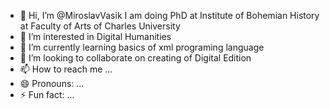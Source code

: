 - 👋 Hi, I’m @MiroslavVasik
  I am doing PhD at Institute of Bohemian History at Faculty of Arts of Charles University
- 👀 I’m interested in Digital Humanities
- 🌱 I’m currently learning basics of xml programing language
- 💞️ I’m looking to collaborate on creating of Digital Edition
- 📫 How to reach me ...
- 😄 Pronouns: ...
- ⚡ Fun fact: ...

<!---
MiroslavVasik/MiroslavVasik is a ✨ special ✨ repository because its `README.md` (this file) appears on your GitHub profile.
You can click the Preview link to take a look at your changes.
--->
